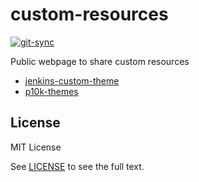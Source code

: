 # custom-resources

[![git-sync](https://github.com/aramirol/custom-resources/actions/workflows/main.yml/badge.svg)](https://github.com/aramirol/custom-resources/actions/workflows/main.yml)

Public webpage to share custom resources

* [jenkins-custom-theme](jenkins-custom-theme)
* [p10k-themes](p10k-themes)

## License

MIT License

See [LICENSE](https://github.com/aramirol/custom-resources/blob/main/LICENSE) to see the full text.
